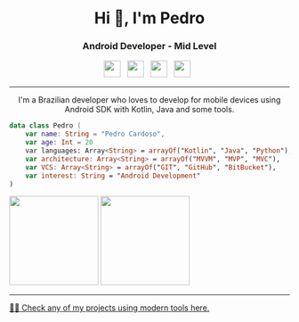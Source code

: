 <h1 align="center">Hi 👋, I'm Pedro</h1>
<h3 align="center">Android Developer - Mid Level</h3>

<p align='center'>
<a href="https://dev.to/pdrozz"><img height="30" src="https://raw.githubusercontent.com/WaylonWalker/WaylonWalker/main/icon/dev.png"></a>&nbsp;&nbsp;
<a href="https://www.linkedin.com/in/pedro-hcardoso/"><img height="30" src="https://cdn-icons-png.flaticon.com/512/174/174857.png"></a>&nbsp;&nbsp;
<a href="https://pt.stackoverflow.com/users/295555/pedro-cardoso"><img height="30" src="https://cdn-icons-png.flaticon.com/512/2111/2111628.png"></a>&nbsp;&nbsp;
<a href="https://medium.com/@pedrohhcardoso"><img height="30" src="https://seeklogo.com/images/M/medium-logo-93CDCF6451-seeklogo.com.png"></a>&nbsp;&nbsp;
</p>

<hr>

<p align='center'>I'm a Brazilian developer who loves to develop for mobile devices using Android SDK with Kotlin, Java and some tools.</p>

``` kotlin
data class Pedro (
    var name: String = "Pedro Cardoso",
    var age: Int = 20
    var languages: Array<String> = arrayOf("Kotlin", "Java", "Python"),
    var architecture: Array<String> = arrayOf("MVVM", "MVP", "MVC"),
    var VCS: Array<String> = arrayOf("GIT", "GitHub", "BitBucket"),
    var interest: String = "Android Development"
)
```


<div>
<a href="#">
<img height="160em" src="https://github-readme-stats.vercel.app/api?username=pdrozz&show_icons=true&hide_border=true&count_private=true&include_all_commits=true&theme=radical" /></a>

<a href="https://github.com/pdrozz?tab=repositories">
<img height="160em" src="https://github-readme-stats.vercel.app/api/top-langs/?username=pdrozz&layout=compact&hide_border=true&count_private=true&theme=radical" /></a>
</div>


<hr>
<a href='https://github.com/pdrozz?tab=repositories'>👨‍💻 Check any of my projects using modern tools here.</a>

<!--
**pdrozz/pdrozz** is a ✨ _special_ ✨ repository because its `README.md` (this file) appears on your GitHub profile.
Here are some ideas to get you started:

- 🔭 I’m currently working on ...
- 🌱 I’m currently learning ...
- 👯 I’m looking to collaborate on ...
- 🤔 I’m looking for help with ...
- 💬 Ask me about ...
- 📫 How to reach me: ...
- 😄 Pronouns: ...
- ⚡ Fun fact: ...
-->
